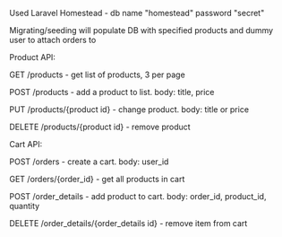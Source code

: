 Used Laravel Homestead - db name "homestead" password "secret"

Migrating/seeding will populate DB with specified products and dummy user to attach orders to

Product API:

GET /products - get list of products, 3 per page

POST /products - add a product to list. body: title, price

PUT /products/{product id} - change product. body: title or price

DELETE /products/{product id} - remove product

Cart API:

POST /orders - create a cart. body: user_id

GET /orders/{order_id} - get all products in cart

POST /order_details - add product to cart. body: order_id, product_id, quantity

DELETE /order_details/{order_details id} - remove item from cart
